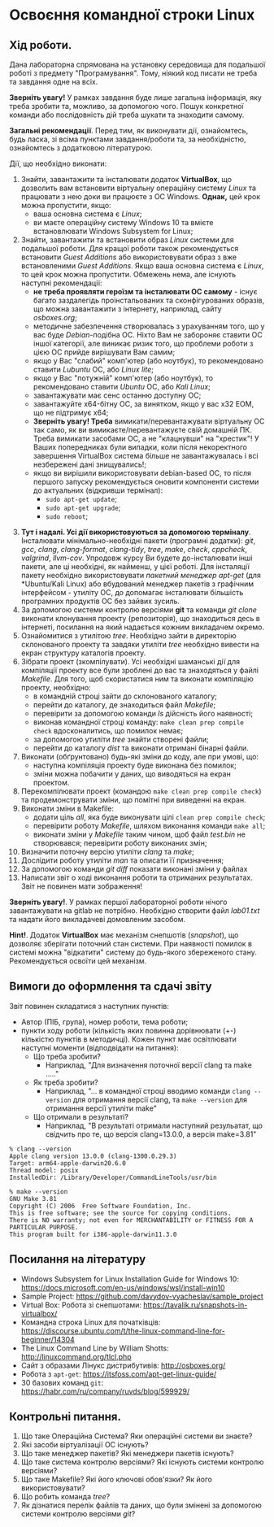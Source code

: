 # Освоєння командної строки Linux

## Хід роботи.

Дана лабораторна спрямована на установку середовища для подальшої роботі з предмету "Програмування". Тому, ніякий код писати не треба та завдання одне на всіх.

**Зверніть увагу!** У рамках завдання буде лише загальна інформація, яку треба зробити та, можливо, за допомогою чого. Пошук конкретної команди або послідовність дій треба шукати та знаходити самому.

**Загальні рекомендації**. Перед тим, як виконувати дії, ознайомтесь, будь ласка, зі всіма пунктами завдання/роботи та, за необхідністю, ознайомтесь з додатковою літературою.

Дії, що необхідно виконати:

1.	Знайти, завантажити та інсталювати додаток **VirtualBox**, що дозволить вам встановити віртуальну операційну систему *Linux* та працювати з нею доки ви працюєте з ОС Windows. **Однак,** цей крок можна пропустити, якщо:
	- ваша основна система є *Linux*;
	- ви маєте операційну систему Windows 10 та вмієте встановлювати Windows Subsystem for Linux;
2. Знайти, завантажити та встановити образ *Linux* системи для подальшої роботи. Для кращої роботи також рекомендується встановити *Guest Additions* або використовувати образ з вже встановленими *Guest Additions*. Якщо ваша основна система є *Linux*, то цей крок можна пропустити. Обмежень нема, але існують наступні рекомендації:
   - **не треба проявляти героїзм та інсталювати ОС самому** - існує багато заздалегідь проінстальованих та сконфігурованих образів, що можна завантажити з інтернету, наприклад, сайту *osboxes.org*;
   - методичне забезпечення створювалась з урахуванням того, що у вас буде *Debian*-подібна ОС. Ніхто Вам не забороняє ставити ОС іншої категорії, але виникає ризик того, що проблеми роботи з цією ОС прийде вирішувати Вам самим;
   - якщо у Вас "слабий" комп'ютер (або ноутбук), то рекомендовано ставити *Lubuntu* ОС, або *Linux lite*;
   - якщо у Вас "потужній" комп'ютер (або ноутбук), то рекомендовано ставити *Ubuntu* ОС, або *Kali Linux*;
   - завантажувати має сенс останню доступну ОС;
   - завантажуйте x64-бітну ОС, за винятком, якщо у вас x32 ЕОМ, що не підтримує x64;
   - **Зверніть увагу! Треба** вимикати/перевантажувати віртуальну ОС так само, як ви вимикаєте/перевантажуєте свій домашній ПК. Треба вимикати засобами ОС, а не "клацнувши" на "хрестик"! У Ваших попередниках були випадки, коли після некоректного завершення VirtualBox система більше не завантажувалась і всі незбережені дані знищувались!; 
   - якщо ви вирішили використовувати debian-based ОС, то після першого запуску рекомендується оновити компоненти системи до актуальних (відкривши термінал):
      - `sudo apt-get update`; 
      - `sudo apt-get upgrade`; 
      - `sudo reboot`; 

<!-- TODO:update packkage list based on new version of Makefile -->

3. **Тут і надалі. Усі дії використовуються за допомогою терміналу**. Інсталювати мінімально-необхідні пакети (програмні додатки): *git*, *gcc*, *clang*, *clang-format*, *clang-tidy*, *tree*, *make*, *check*, *cppcheck*, *valgrind*, *llvm-cov*. Упродовж курсу Ви будете до-інсталювати інші пакети, але ці необхідні, як найменш, у цієї роботі. Для інсталяції пакету необхідно використовувати *пакетний менеджер apt-get* (для \*Ubuntu/Kali Linux) або вбудований менеджер пакетів з графічним інтерфейсом - утиліту ОС, до допомагає інсталювати більшість програмних продуктів ОС без зайвих зусиль. 
4. За допомогою системи контролю версіями **git** та команди *git clone* виконати клонування проекту (репозиторія), що знаходиться десь в інтернеті, посилання на який надається кожним викладачем окремо.
5. Ознайомитися з утилітою *tree*. Необхідно зайти в директорію склонованого проекту та завдяки утиліти *tree* необхідно вивести на екран структуру каталогів проекту.
6.	Зібрати проект (зкомпілувати). Усі необхідні шаманські дії для компіляції проекту все були зроблені до вас та знаходяться у файлі *Makefile*. Для того, щоб скористатися ним та виконати компіляцію проекту, необхідно:
	- в командній строці зайти до склонованого каталогу;
	- перейти до каталогу, де знаходиться файл *Makefile*;
	- перевірити за допомогою команди *ls* дійсність його наявності;
	- виконав командної строці команду: `make clean prep compile check` вдосконалитись, що помилок немає;
	- за допомогою утиліти *tree* знайти створені файли;
	- перейти до каталогу *dist* та виконати отримані бінарні файли.
7. Виконати (обґрунтовано) будь-які зміни до коду, але при умові, що: 
   - наступна компіляція проекту буде виконана без помилок;
   - зміни можна побачити у даних, що виводяться на екран проектом.
8. Перекомпілювати проект (командою `make clean prep compile check`) та продемонструвати зміни, що помітні при виведенні на екран.
9.	Виконати зміни в Makefile:
	- додати ціль *all*, яка буде виконувати цілі `clean prep compile check`;
	- перевірити роботу *Makefile*, шляхом виконання команди `make all`;
	- виконати зміни у *Makefile* таким чином, щоб файл *test.bin* не створювався; перевірити роботу виконаних змін;
10. Визначити поточну версію утиліти *clang* та *make*;
11. Дослідити роботу утиліти *man* та описати її призначення;
12. За допомогою команди *git diff* показати виконані зміни у файлах
13. Написати звіт о ході виконання роботи та отриманих результатах. Звіт не повинен мати зображення!

**Зверніть увагу!**. У рамках першої лабораторної роботи нічого завантажувати на gitlab не потрібно. Необхідно створити файл *lab01.txt* та надати його викладачеві домовленим засобом.

**Hint!**. Додаток **VirtualBox** має механізм снепшотів (*snapshot*), що дозволяє зберігати поточний стан системи. При наявності помилок в системі можна "відкатити" систему до будь-якого збереженого стану. Рекомендується освоїти цей механізм.


## Вимоги до оформлення та сдачі звіту

Звіт повинен складатися з наступних пунктів:

* Автор (ПІБ, група), номер роботи, тема роботи;
* пункти ходу роботи (кількість яких повинна дорівнювати (+-) кількістю пунктів в методичці). Кожен пункт має освітлювати наступні моменти (відподвідати на питання):
   * Що треба зробити? 
      * Наприклад, "Для визначення поточної версії clang та make ....."
   * Як треба зробити?
      * Наприклад, "... в командної строці вводимо команди `clang --version` для отримання версії clang, та `make --version` для отримання версії утиліти make"
   * Що отримали в результаті?
      * Наприклад, "В результаті отримали наступний резульатат, що свідчить про те, що версія clang=13.0.0, а версія make=3.81"

```
% clang --version 
Apple clang version 13.0.0 (clang-1300.0.29.3)
Target: arm64-apple-darwin20.6.0
Thread model: posix
InstalledDir: /Library/Developer/CommandLineTools/usr/bin

% make --version
GNU Make 3.81
Copyright (C) 2006  Free Software Foundation, Inc.
This is free software; see the source for copying conditions.
There is NO warranty; not even for MERCHANTABILITY or FITNESS FOR A PARTICULAR PURPOSE.
This program built for i386-apple-darwin11.3.0
```

<!-- NOTE: alpine packages: compiler-rt-static, check-dev, check, clang lldb clang-extra-tools valgrind -->

## Посилання на літературу

- Windows Subsystem for Linux Installation Guide for Windows 10: https://docs.microsoft.com/en-us/windows/wsl/install-win10
- Sample Project: https://github.com/davydov-vyacheslav/sample_project
- Virtual Box: Робота зі снепшотами: https://tavalik.ru/snapshots-in-virtualbox/
- Командна строка Linux для початківців: https://discourse.ubuntu.com/t/the-linux-command-line-for-beginner/14304
- The Linux Command Line by William Shotts: http://linuxcommand.org/tlcl.php 
- Сайт з образами Лінукс дистрибутивів: http://osboxes.org/
- Робота з `apt-get`: https://itsfoss.com/apt-get-linux-guide/
- 30 базових команд `git`: https://habr.com/ru/company/ruvds/blog/599929/

## Контрольні питання.

1.  Що таке Операційна Система? Яки операційні системи ви знаєте?
2.  Які засоби віртуалізації ОС існують?
3.  Що таке менеджер пакетів? Які менеджери пакетів існують?
4.  Що таке система контролю версіями? Які існують системи контролю версіями?
5.  Що таке Makefile? Які його ключові обов'язки? Як його використовувати?
6.  Що робить команда *tree*?
7.  Як дізнатися перелік файлів та даних, що були змінені за допомогою системи контролю версіями *git*?